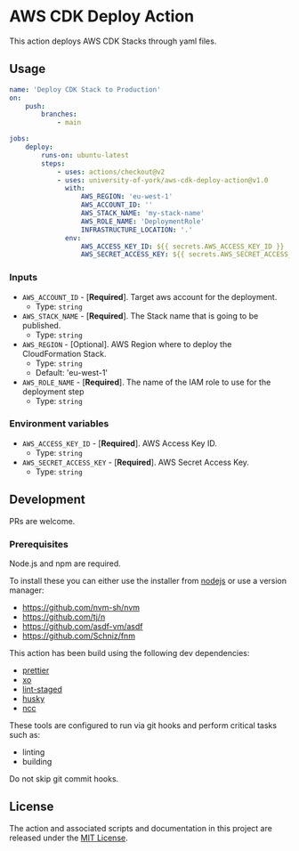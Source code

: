 # AWS CDK Deploy Action

This action deploys AWS CDK Stacks through yaml files.

## Usage

```yml
name: 'Deploy CDK Stack to Production'
on:
    push:
        branches:
            - main

jobs:
    deploy:
        runs-on: ubuntu-latest
        steps:
            - uses: actions/checkout@v2
            - uses: university-of-york/aws-cdk-deploy-action@v1.0
              with:
                  AWS_REGION: 'eu-west-1'
                  AWS_ACCOUNT_ID: ''
                  AWS_STACK_NAME: 'my-stack-name'
                  AWS_ROLE_NAME: 'DeploymentRole'
                  INFRASTRUCTURE_LOCATION: '.'
              env:
                  AWS_ACCESS_KEY_ID: ${{ secrets.AWS_ACCESS_KEY_ID }}
                  AWS_SECRET_ACCESS_KEY: ${{ secrets.AWS_SECRET_ACCESS_KEY }}
```

### Inputs

-   `AWS_ACCOUNT_ID` - [**Required**]. Target aws account for the deployment.
    -   Type: `string`
-   `AWS_STACK_NAME` - [**Required**]. The Stack name that is going to be published.
    -   Type: `string`
-   `AWS_REGION` - [Optional]. AWS Region where to deploy the CloudFormation Stack.
    -   Type: `string`
    -   Default: 'eu-west-1'
-   `AWS_ROLE_NAME` - [**Required**]. The name of the IAM role to use for the deployment step
    -   Type: `string`

### Environment variables

-   `AWS_ACCESS_KEY_ID` - [**Required**]. AWS Access Key ID.
    -   Type: `string`
-   `AWS_SECRET_ACCESS_KEY` - [**Required**]. AWS Secret Access Key.
    -   Type: `string`

## Development

PRs are welcome.

### Prerequisites

Node.js and npm are required.

To install these you can either use the installer from [nodejs](https://www.nodejs.org/) or use a version manager:

-   https://github.com/nvm-sh/nvm
-   https://github.com/tj/n
-   https://github.com/asdf-vm/asdf
-   https://github.com/Schniz/fnm

This action has been build using the following dev dependencies:

-   [prettier](https://github.com/prettier/prettier)
-   [xo](https://github.com/xojs/xo)
-   [lint-staged](https://github.com/okonet/lint-staged)
-   [husky](https://github.com/typicode/husky)
-   [ncc](https://github.com/vercel/ncc)

These tools are configured to run via git hooks and perform critical tasks such as:

-   linting
-   building

Do not skip git commit hooks.

## License

The action and associated scripts and documentation in this project are released under the [MIT License](LICENSE).
